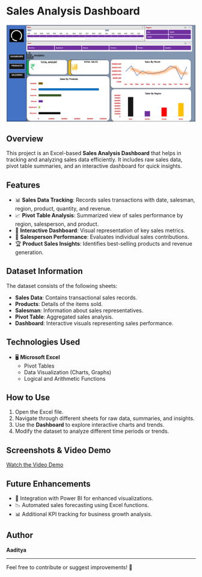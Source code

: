 # Sales Analysis Dashboard

![Sales Dashboard](https://github.com/aaditya620321/Sales-Analysis-Dashboard/blob/main/Screenshots/Dashboard.png)

## Overview
This project is an Excel-based **Sales Analysis Dashboard** that helps in tracking and analyzing sales data efficiently. It includes raw sales data, pivot table summaries, and an interactive dashboard for quick insights.

## Features
- 📊 **Sales Data Tracking**: Records sales transactions with date, salesman, region, product, quantity, and revenue.
- 📈 **Pivot Table Analysis**: Summarized view of sales performance by region, salesperson, and product.
- 📌 **Interactive Dashboard**: Visual representation of key sales metrics.
- 👥 **Salesperson Performance**: Evaluates individual sales contributions.
- 🏆 **Product Sales Insights**: Identifies best-selling products and revenue generation.

## Dataset Information
The dataset consists of the following sheets:
- **Sales Data**: Contains transactional sales records.
- **Products**: Details of the items sold.
- **Salesman**: Information about sales representatives.
- **Pivot Table**: Aggregated sales analysis.
- **Dashboard**: Interactive visuals representing sales performance.

## Technologies Used
- 🖥️ **Microsoft Excel**
  - Pivot Tables
  - Data Visualization (Charts, Graphs)
  - Logical and Arithmetic Functions

## How to Use
1. Open the Excel file.
2. Navigate through different sheets for raw data, summaries, and insights.
3. Use the **Dashboard** to explore interactive charts and trends.
4. Modify the dataset to analyze different time periods or trends.

## Screenshots & Video Demo

[Watch the Video Demo](https://github.com/aaditya620321/Sales-Analysis-Dashboard/blob/main/Screenshots/Untitled%20video%20-%20Made%20with%20Clipchamp.mp4)

## Future Enhancements
- 🚀 Integration with Power BI for enhanced visualizations.
- 📉 Automated sales forecasting using Excel functions.
- 📊 Additional KPI tracking for business growth analysis.

## Author
**Aaditya**

---
Feel free to contribute or suggest improvements! 🚀

